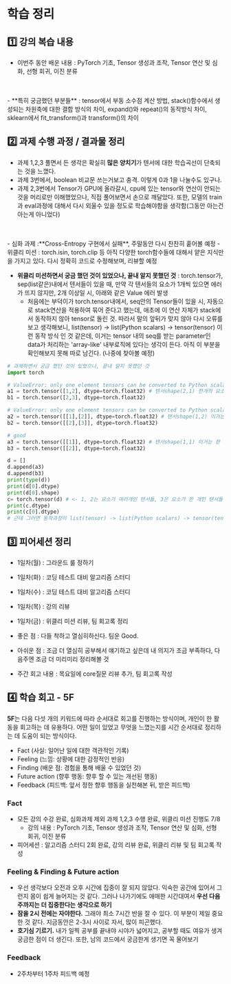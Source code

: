 # 학습 정리

## 1️⃣ 강의 복습 내용

- 이번주 동안 배운 내용 : PyTorch 기초, Tensor 생성과 조작, Tensor 연산 및 심화, 선형 회귀, 이진 분류
<br>
<br>
- **특히 궁금했던 부분들** : tensor에서 부동 소수점 계산 방법, stack()함수에서 생성되는 차원축에 대한 결합 방식의 차이, expand()와 repeat()의 동작방식 차이, sklearn에서 fit_transform()과 transform()의 차이


## 2️⃣ 과제 수행 과정 / 결과물 정리

- 과제 1,2,3 풀면서 든 생각은 확실히 **많은 양치기**가 텐서에 대한 학습곡선이 단축되는 것을 느꼈다.
- 과제 3번에서, boolean 비교문 쓰는거보고 충격. 이렇게 0과 1을 나눌수도 있구나.
- 과제 2,3번에서 Tensor가 GPU에 올라갈시, cpu에 있는 tensor와 연산이 안되는 것을 머리로만 이해했었으나, 직접 풀어보면서 손으로 깨달았다. 또한, 모델의 train과 eval과정에 대해서 다시 외울수 있을 정도로 학습해야함을 생각함(그동안 아는건 아는게 아니었다)
<br>
<br>
- 심화 과제 :**Cross-Entropy 구현에서 실패**, 주말동안 다시 찬찬히 훝어볼 예정
- 위클리 미션 : torch.isin, torch.clip 등 아직 다양한 torch함수들에 대해서 얕은 지식만을 가지고 있다. 다시 정확히 코드로 수정해보며, 리뷰할 예정

- **위클리 미션하면서 궁금 했던 것이 있었으나, 끝내 알지 못했던 것** : torch.tensor가, sep(list같은)내에서 텐서들이 있을 때, 만약 각 텐서들의 요소가 1개씩 있으면 에러가 뜨지 않지만, 2개 이상일 시, 아래와 같은 Value 에러 발생
  - 처음에는 부덕이가 torch.tensor내에서, seq안의 Tensor들이 있을 시, 자동으로 stack연산을 적용하여 묶어 준다고 했는데, 애초에 이 연산 자체가 stack에서 동작하지 않아 tensor로 돌린 것. 따라서 말의 앞뒤가 맞지 않아 다시 오류를 보고 생각해보니, list(tensor) -> list(Python scalars) -> tensor(tensor) 이런 동작 방식 인 것 같은데, 이거는 tensor 내의 seq를 받는 parameter인 data가 처리하는 'array-like' 내부로직에 있다는 생각이 든다. 아직 이 부분을 확인해보지 못해 따로 남긴다. (나중에 찾아볼 예정)
```python
# 과제하면서 궁금 했던 것이 있었으나, 끝내 알지 못했던 것
import torch

# ValueError: only one element tensors can be converted to Python scalars
a1 = torch.tensor([1,2], dtype=torch.float32) # 텐서shape(2,1) 한개의 요소를 가진 텐서들이 아니다
b1 = torch.tensor([2,3], dtype=torch.float32)

# ValueError: only one element tensors can be converted to Python scalars
a2 = torch.tensor([[1],[2]], dtype=torch.float32) # 텐서shape(1,2) 이거는 한 개의 요소가 아니다.
b2 = torch.tensor([[2],[3]], dtype=torch.float32)

# good
a3 = torch.tensor([[1]], dtype=torch.float32) # 텐서shape(1,1) 이거는 한 개의 요소
b3 = torch.tensor([[2]], dtype=torch.float32)

d = []
d.append(a3)
d.append(b3)
print(type(d))
print(d[0].dtype)
print(d[0].shape)
c= torch.tensor(d) # <- 1, 2는 요소가 여러개인 텐서들, 3은 요소가 한 개인 텐서들이 된다. 따라서 1 2는 안됨
print(c.dtype)
print(c[0].dtype)
# 근데 그러면 동작과정이 list(tensor) -> list(Python scalars) -> tensor(tensor)인건가?
```

## 3️⃣ 피어세션 정리

- 1일차(월) : 그라운드 룰 정하기
- 1일차(화) : 코딩 테스트 대비 알고리즘 스터디
- 1일차(수) : 코딩 테스트 대비 알고리즘 스터디
- 1일차(목) : 강의 리뷰 
- 1일차(금) : 위클리 미션 리뷰, 팀 회고록 정리

- 좋은 점 : 다들 착하고 열심히하신다. 팀운 Good.
- 아쉬운 점 : 조금 더 열심히 공부해서 얘기하고 싶은데 내 의지가 조금 부족하다, 다음주엔 조금 더 미리미리 정리해볼 것

- 주간 회고 내용 : 목요일에 core질문 리뷰 추가, 팀 회고록 작성


## 4️⃣ 학습 회고 - 5F

<!-- ## KPT

**KPT**(Keep, Problem, Try)는 이름에서 알 수 있듯 3가지 관점에서 업무를 돌아보고, 다음 액션 아이템을 도출해내는 데 도움이 되는 회고 템플릿이다.

**Keep** (프로젝트에서 만족했고, 앞으로의 업무에서 지속하고 싶은 부분)
**Problem** (프로젝트에서 부정적인 요소로 작용했거나 아쉬웠던 점)
**Try** (Problem에 대한 해결 방식으로 다음 프로젝트에서 시도해볼 점)
KPT에서 가장 중요한 부분은 **Try**이다. 이번주 아쉬웠던 점을 Try를 통해 어떻게 보완할 수 있을지 정리해보면서 구체적인 실천 방안을 세울 수 있다. -->



**5F**는 다음 다섯 개의 키워드에 따라 순서대로 회고를 진행하는 방식이며, 개인이 한 활동을 회고하는 데 유용하다. 어떤 일이 있었고 무엇을 느꼈는지를 시간 순서대로 정리하는 데 도움이 되는 방식이다.

- Fact (사실: 일어난 일에 대한 객관적인 기록)
- Feeling (느낌: 상황에 대한 감정적인 반응)
- Finding (배운 점: 경험을 통해 배울 수 있었던 것)
- Future action (향후 행동: 향후 할 수 있는 개선된 행동)
- Feedback (피드백: 앞서 정한 향후 행동을 실천해본 뒤, 받은 피드백)

### Fact
- 모든 강의 수강 완료, 심화과제 제외 과제 1,2,3 수행 완료, 위클리 미션 진행도 7/8
    - 강의 내용 : PyTorch 기초, Tensor 생성과 조작, Tensor 연산 및 심화, 선형 회귀, 이진 분류
- 피어세션 : 알고리즘 스터디 2회 완료, 강의 리뷰 완료, 위클리 리뷰 및 팀 회고록 작성

### Feeling & Finding & Future action
- 우선 생각보다 오전과 오후 시간에 집중이 잘 되지 않았다. 익숙한 공간에 있어서 그런지 몸이 쉽게 늘어지는 것 같다. 그러나 나가기에도 애매한 시간대여서 **우선 다음주까지는 더 집중한다는 생각으로 하기**
- **잠을 2시 전에는 자야한다.** 그래야 최소 7시간 반을 잘 수 있다. 이 부분이 제일 중요한 것 같다. 지금동안은 2-3시 사이로 자서, 많이 피곤했다.
- **호기심 기르기.** 내가 일찍 공부를 끝내야 시야가 넓어지고, 공부할 때도 여유가 생겨 궁금한 점이 더 생긴다. 또한, 남의 코드에서 궁금한게 생기면 꼭 물어보기

### Feedback
- 2주차부터 1주차 피드백 예정